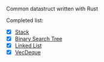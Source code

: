 Common datastruct written with Rust

Completed list:

- [x] [Stack](src/stack.rs)
- [x] [Binary Search Tree](src/binary_search_tree.rs)
- [x] [Linked List](src/linked_list.rs)
- [x] [VecDeque](src/vec_deque.rs)